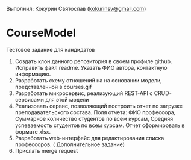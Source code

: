 Выполнил: Кокурин Святослав (kokurinsv@gmail.com)

# CourseModel

Тестовое задание для кандидатов

1) Создать клон данного репозитория в своем профиле github. Исправить файл
   readme. Указать ФИО автора, контактную информацию.
2) Разработать схему отношений на на основании модели, представленной в
   courses.gif
3) Разработать микросервис, реализующий REST-API с CRUD-сервисами для этой
   модели
4) Реализовать сервис, позволяющий построить отчет по загрузке
   преподавательского состава. Поля отчета: ФИО профессора, Суммарное количество
   студентов по всем курсам, Средняя успеваемость студентов по всем курсам.
   Отчет сформировать в формате xlsx.
5) Разработать web-интерфейс для редактирования списка профессоров. (
   Дополнительное задание)
6) Прислать merge request
